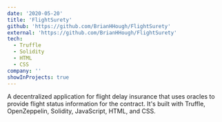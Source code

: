 ```yaml
---
date: '2020-05-20'
title: 'FlightSurety'
github: 'https://github.com/BrianHHough/FlightSurety'
external: 'https://github.com/BrianHHough/FlightSurety'
tech:
  - Truffle
  - Solidity
  - HTML
  - CSS
company: ''
showInProjects: true
---
```


A decentralized application for flight delay insurance that uses oracles to provide flight status information for the contract. It's built with Truffle, OpenZeppelin, Solidity, JavaScript, HTML, and CSS.
